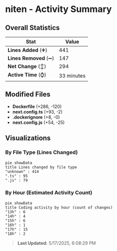 # niten - Activity Summary 

## Overall Statistics

| Stat                   | Value                                                             |
| ---------------------- | ----------------------------------------------------------------- |
| **Lines Added** (➕)   | 441                                          |
| **Lines Removed** (➖) | 147                                        |
| **Net Change** (↕)    | 294                |
| **Active Time** (⌚)   | 33 minutes |


## Modified Files
- **Dockerfile** (+286, -120)
- **next.config.ts** (+93, -2)
- **.dockerignore** (+8, -0)
- **next.config.js** (+54, -25)

## Visualizations

### By File Type (Lines Changed)

```mermaid
pie showData
title Lines changed by file type
"unknown" : 414
".ts" : 95
".js" : 79
```

### By Hour (Estimated Activity Count)

```mermaid
pie showData
title Coding activity by hour (count of changes)
"13h" : 6
"14h" : 4
"15h" : 6
"16h" : 1
"17h" : 15
"18h" : 2
```


> **Last Updated:** 5/17/2025, 6:08:29 PM